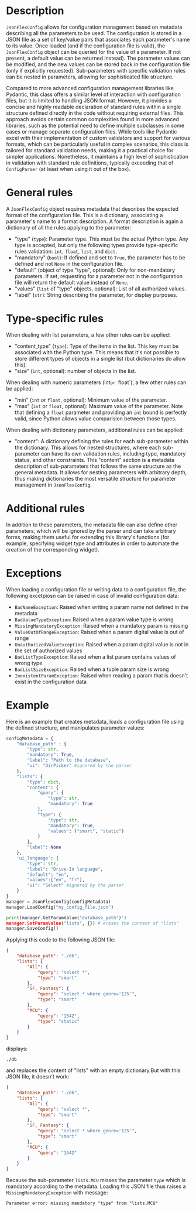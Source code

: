 # Description

`JsonFlexConfig` allows for configuration management based on metadata describing all the parameters to be used. The configuration is stored in a JSON file as a set of key/value pairs that associates each parameter's name to its value. Once loaded (and if the configuration file is valid), the `JsonFlexConfig` object can be queried for the value of a parameter. If not present, a default value can be returned instead). The parameter values can be modified, and the new values can be stored back in the configuration file (only if explicitly requested). Sub-parameters with specific validation rules can be nested in parameters, allowing for sophisticated file structure.

Compared to more advanced configuration management libraries like Pydantic, this class offers a similar level of interaction with configuration files, but it is limited to handling JSON format. However, it provides a concise and highly readable declaration of standard rules within a single structure defined directly in the code without requiring external files. This approach avoids certain common complexities found in more advanced libraries, such as the potential need to define multiple subclasses in some cases or manage separate configuration files. While tools like Pydantic excel with their implementation of custom validators and support for various formats, which can be particularly useful in complex scenarios, this class is tailored for standard validation needs, making it a practical choice for simpler applications. Nonetheless, it maintains a high level of sophistication in validation with standard rule definitions, typically exceeding that of `ConfigParser` (at least when using it out of the box).


# General rules

A `JsonFlexConfig` object requires metadata that describes the expected format of the configuration file. This is a dictionary, associating a parameter's name to a format description. A format description is again a dictionary of all the rules applying to the parameter:
 * "type" (`type`):
   Parameter type. This must be the actual Python type. Any type is accepted, but only the following types provide type-specific rules validation: `int`, `float`, `list`, and `dict`.
 * "mandatory" (`bool`):
   If defined and set to `True`, the parameter has to be defined and not `None` in the configuration file.
 * "default" (object of type "type", optional):
   Only for non-mandatory parameters. If set, requesting for a parameter not in the configuration file will return the default value instead of `None`.
 * "values" (`list` of "type" objects, optional):
   List of all authorized values.
 * "label" (`str`):
   String describing the parameter, for display purposes.


Type-specific rules
===================
When dealing with list parameters, a few other rules can be applied:
 * "content_type" (`type`):
   Type of the items in the list. This key must be associated with the Python type. This means that it's not possible to store different types of objects in a single list (but dictionaries do allow this).
 * "size" (`int`, optional):
   number of objects in the list.

When dealing with numeric parameters (ìnt`or `float`), a few other rules
can be applied:
 * "min" (`int` or `float`, optional):
   Minimum value of the parameter.
 * "max" (`int` or `float`, optional):
   Maximum value of the parameter.
Note that defining a `float` parameter and providing an `int` bound is perfectly valid, since Python allows value comparision between those types.

When dealing with dictionary parameters, additional rules can be applied:
 * "content":
   A dictionary defining the rules for each sub-parameter within the dictionary. This allows for nested structures, where each sub-parameter can have its own validation rules, including type, mandatory status, and other constraints. This "content" section is a metadata description of sub-parameters that follows the same structure as the general metadata. It allows for nesting parameters with arbitrary depth, thus making dictionaries the most versatile structure for parameter management in
   `JsonFlexConfig`.


# Additional rules

In addition to these parameters, the metadata file can also define other parameters, which will be ignored by the parser and can take arbitrary forms, making them useful for extending this library's functions (for example, specifying widget type and attributes in order to automate the creation of the corresponding widget).


# Exceptions

When loading a configuration file or writing data to a configuration file, the following excetpiosn can be raised in case of invalid configuration data:
 * `BadNameException`: Raised when writing a param name not defined in the metadata
 * `BadValueTypeException`: Raised when a param value type is wrong
 * `MissingMandatoryException`: Raised when a mandatory param is missing
 * `ValueOutOfRangeException`: Raised when a param digital value is out of range
 * `UnauthorizedValueException`: Raised when a param digital value is not in the set of authorized values
 * `BadListTypeException`: Raised when a list param contains values of wrong type
 * `BadListSizeException`: Raised when a tuple param size is wrong
 * `InexistentParamException`: Raised when reading a param that is doesn't exist in the configuration data


# Example

Here is an example that creates metadata, loads a configuration file using the defined structure, and manipulates parameter values:
```python
configMetadata = {
    "database_path" : {
        "type": str,
        "mandatory": True,
        "label": "Path to the database",
        "ui": "DirPicker" #ignored by the parser
    },
    "lists": {
        "type": dict,
        "content": {
            "query": {
                "type": str,
                "mandatory": True
            },
            "type": {
                "type": str,
                "mandatory": True,
                "values": ("smart", "static")
            }
        },
        "label": None
    },
    'ui_language': {
        "type": str,
        "label": "Drive-In language",
        "default": "en",
        "values":["en", "fr"],
        "ui": "Select" #ignored by the parser
    }
}
manager = JsonFlexConfig(configMetadata)
manager.LoadConfig("my_config_file.json")

print(manager.GetParamValue("database_path")")
manager.SetParamValue("lists", {}) # erases the content of "lists"
manager.SaveConfig()
```

Applying this code to the following JSON file:
```json
{
    "database_path": "./db",
    "lists": {
        "All": {
            "query": "select *",
            "type": "smart"
        },
        "SF, Fantasy": {
            "query": "select * where genre='125'",
            "type": "smart"
        },
        "MCU": {
            "query": "1542",
            "type": "static"
        }
    }
}
```

displays:
```
./db
```

and replaces the content of "lists" with an empty dictionary.But with this JSON file, it doesn't work:
```json
{
    "database_path": "./db",
    "lists": {
        "All": {
            "query": "select *",
            "type": "smart"
        },
        "SF, Fantasy": {
            "query": "select * where genre='125'",
            "type": "smart"
        },
        "MCU": {
            "query": "1542"
        }
    }
}
```

Because the sub-parameter `lists.MCU` misses the parameter `type` which is mandatory according to the metadata. Loading this JSON file thus raises a
`MissingMandatoryException` with message:
```
Parameter error: missing mandatory "type" from "lists.MCU"
```
